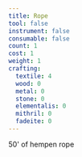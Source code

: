 ```yaml
---
title: Rope
tool: false
instrument: false
consumable: false
count: 1
cost: 1
weight: 1
crafting:
  textile: 4
  wood: 0
  metal: 0
  stone: 0
  elementalis: 0
  mithril: 0
  fadeite: 0
---
```


50' of hempen rope
